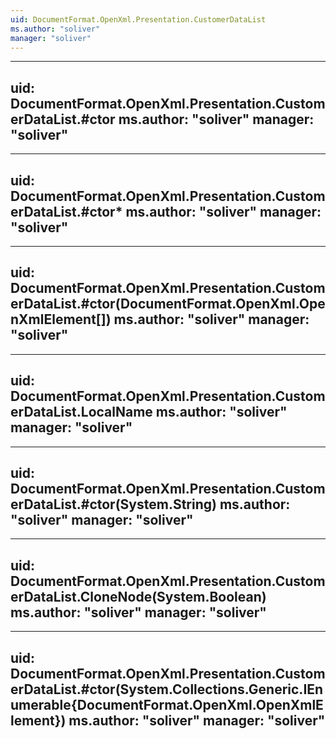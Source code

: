 ```yaml
---
uid: DocumentFormat.OpenXml.Presentation.CustomerDataList
ms.author: "soliver"
manager: "soliver"
---
```


---
uid: DocumentFormat.OpenXml.Presentation.CustomerDataList.#ctor
ms.author: "soliver"
manager: "soliver"
---

---
uid: DocumentFormat.OpenXml.Presentation.CustomerDataList.#ctor*
ms.author: "soliver"
manager: "soliver"
---

---
uid: DocumentFormat.OpenXml.Presentation.CustomerDataList.#ctor(DocumentFormat.OpenXml.OpenXmlElement[])
ms.author: "soliver"
manager: "soliver"
---

---
uid: DocumentFormat.OpenXml.Presentation.CustomerDataList.LocalName
ms.author: "soliver"
manager: "soliver"
---

---
uid: DocumentFormat.OpenXml.Presentation.CustomerDataList.#ctor(System.String)
ms.author: "soliver"
manager: "soliver"
---

---
uid: DocumentFormat.OpenXml.Presentation.CustomerDataList.CloneNode(System.Boolean)
ms.author: "soliver"
manager: "soliver"
---

---
uid: DocumentFormat.OpenXml.Presentation.CustomerDataList.#ctor(System.Collections.Generic.IEnumerable{DocumentFormat.OpenXml.OpenXmlElement})
ms.author: "soliver"
manager: "soliver"
---
